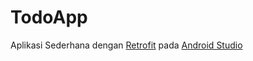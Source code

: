 # TodoApp

Aplikasi Sederhana dengan 
<a href="https://square.github.io/retrofit/" title="Retrofit" rel="nofollow">Retrofit</a> 
pada 
<a href="https://developer.android.com/studio/" title="Android Studio" rel="nofollow">Android Studio</a>
